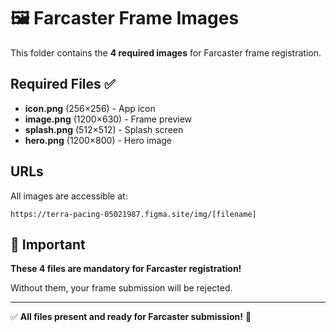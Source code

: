 # 🖼️ Farcaster Frame Images

This folder contains the **4 required images** for Farcaster frame registration.

## Required Files ✅

- **icon.png** (256×256) - App icon
- **image.png** (1200×630) - Frame preview
- **splash.png** (512×512) - Splash screen  
- **hero.png** (1200×800) - Hero image

## URLs

All images are accessible at:
```
https://terra-pacing-05021987.figma.site/img/[filename]
```

## 🚨 Important

**These 4 files are mandatory for Farcaster registration!**

Without them, your frame submission will be rejected.

---

✅ **All files present and ready for Farcaster submission!** 🎯